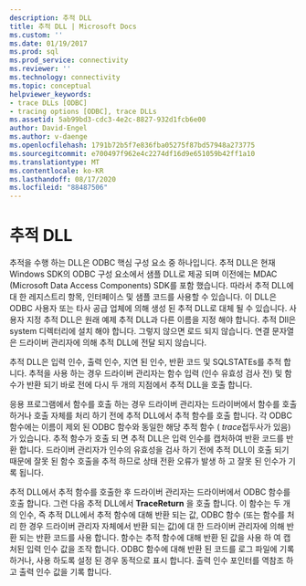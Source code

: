 ```yaml
---
description: 추적 DLL
title: 추적 DLL | Microsoft Docs
ms.custom: ''
ms.date: 01/19/2017
ms.prod: sql
ms.prod_service: connectivity
ms.reviewer: ''
ms.technology: connectivity
ms.topic: conceptual
helpviewer_keywords:
- trace DLLs [ODBC]
- tracing options [ODBC], trace DLLs
ms.assetid: 5ab99bd3-cdc3-4e2c-8827-932d1fcb6e00
author: David-Engel
ms.author: v-daenge
ms.openlocfilehash: 1791b72b5f7e836fba05275f87bd57948a273775
ms.sourcegitcommit: e700497f962e4c2274df16d9e651059b42ff1a10
ms.translationtype: MT
ms.contentlocale: ko-KR
ms.lasthandoff: 08/17/2020
ms.locfileid: "88487506"
---
```

# <a name="trace-dll"></a>추적 DLL
추적을 수행 하는 DLL은 ODBC 핵심 구성 요소 중 하나입니다. 추적 DLL은 현재 Windows SDK의 ODBC 구성 요소에서 샘플 DLL로 제공 되며 이전에는 MDAC (Microsoft Data Access Components) SDK를 포함 했습니다. 따라서 추적 DLL에 대 한 레지스트리 항목, 인터페이스 및 샘플 코드를 사용할 수 있습니다. 이 DLL은 ODBC 사용자 또는 타사 공급 업체에 의해 생성 된 추적 DLL로 대체 될 수 있습니다. 사용자 지정 추적 DLL은 원래 예제 추적 DLL과 다른 이름을 지정 해야 합니다. 추적 Dll은 system 디렉터리에 설치 해야 합니다. 그렇지 않으면 로드 되지 않습니다. 연결 문자열은 드라이버 관리자에 의해 추적 DLL에 전달 되지 않습니다.  
  
 추적 DLL은 입력 인수, 출력 인수, 지연 된 인수, 반환 코드 및 SQLSTATEs를 추적 합니다. 추적을 사용 하는 경우 드라이버 관리자는 함수 입력 (인수 유효성 검사 전) 및 함수가 반환 되기 바로 전에 다시 두 개의 지점에서 추적 DLL을 호출 합니다.  
  
 응용 프로그램에서 함수를 호출 하는 경우 드라이버 관리자는 드라이버에서 함수를 호출 하거나 호출 자체를 처리 하기 전에 추적 DLL에서 추적 함수를 호출 합니다. 각 ODBC 함수에는 이름이 제외 된 ODBC 함수와 동일한 해당 추적 함수 ( *trace*접두사가 있음)가 있습니다. 추적 함수가 호출 되 면 추적 DLL은 입력 인수를 캡처하여 반환 코드를 반환 합니다. 드라이버 관리자가 인수의 유효성을 검사 하기 전에 추적 DLL이 호출 되기 때문에 잘못 된 함수 호출을 추적 하므로 상태 전환 오류가 발생 하 고 잘못 된 인수가 기록 됩니다.  
  
 추적 DLL에서 추적 함수를 호출한 후 드라이버 관리자는 드라이버에서 ODBC 함수를 호출 합니다. 그런 다음 추적 DLL에서 **TraceReturn** 을 호출 합니다. 이 함수는 두 개의 인수, 즉 추적 DLL에서 추적 함수에 대해 반환 되는 값, ODBC 함수 (또는 함수를 처리 한 경우 드라이버 관리자 자체에서 반환 되는 값)에 대 한 드라이버 관리자에 의해 반환 되는 반환 코드를 사용 합니다. 함수는 추적 함수에 대해 반환 된 값을 사용 하 여 캡처된 입력 인수 값을 조작 합니다. ODBC 함수에 대해 반환 된 코드를 로그 파일에 기록 하거나, 사용 하도록 설정 된 경우 동적으로 표시 합니다. 출력 인수 포인터를 역참조 하 고 출력 인수 값을 기록 합니다.
